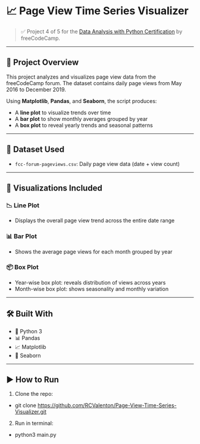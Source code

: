# 📈 Page View Time Series Visualizer

> ✅ Project 4 of 5 for the [Data Analysis with Python Certification](https://www.freecodecamp.org/learn/data-analysis-with-python/) by freeCodeCamp.

---

## 📌 Project Overview

This project analyzes and visualizes page view data from the freeCodeCamp forum. The dataset contains daily page views from May 2016 to December 2019.

Using **Matplotlib**, **Pandas**, and **Seaborn**, the script produces:
- A **line plot** to visualize trends over time
- A **bar plot** to show monthly averages grouped by year
- A **box plot** to reveal yearly trends and seasonal patterns

---

## 📁 Dataset Used

- `fcc-forum-pageviews.csv`: Daily page view data (date + view count)

---

## 🧪 Visualizations Included

### 📉 Line Plot
- Displays the overall page view trend across the entire date range

### 📊 Bar Plot
- Shows the average page views for each month grouped by year

### 📦 Box Plot
- Year-wise box plot: reveals distribution of views across years
- Month-wise box plot: shows seasonality and monthly variation

---

## 🛠 Built With

- 🐍 Python 3
- 📊 Pandas
- 📈 Matplotlib
- 🧪 Seaborn

---

## ▶️ How to Run

1. Clone the repo:

- git clone https://github.com/RCValenton/Page-View-Time-Series-Visualizer.git

2. Run in terminal:

- python3 main.py 
